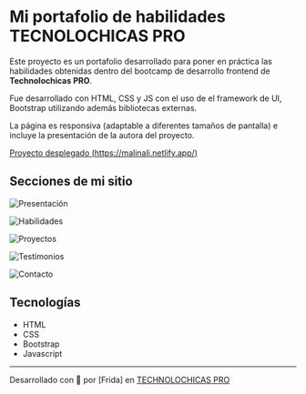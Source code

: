 # Mi portafolio de habilidades TECNOLOCHICAS PRO 

Este proyecto es un portafolio desarrollado para poner en práctica las habilidades obtenidas dentro del bootcamp de desarrollo frontend de **Technolochicas PRO**.

Fue desarrollado con HTML, CSS y JS con el uso de el framework de UI, Bootstrap utilizando además bibliotecas externas.

La página es responsiva (adaptable a diferentes tamaños de pantalla) e incluye la presentación de la autora del proyecto.

[Proyecto desplegado (https://malinali.netlify.app/)](https://fridal.netlify.app/)

## Secciones de mi sitio

![Presentación](assets/readme/1.png)

![Habilidades](assets/readme/2.png)

![Proyectos](assets/readme/3.png)

![Testimonios](assets/readme/4.png)

![Contacto](assets/readme/5.png)

## Tecnologías

* HTML
* CSS
* Bootstrap 
* Javascript

---

Desarrollado con  💜 por [Frida] en [TECHNOLOCHICAS PRO](https://tecnolochicas.mx/)
